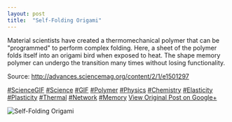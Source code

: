 ```yaml
---
layout: post
title:  "Self-Folding Origami"
---
```


Material scientists have created a thermomechanical polymer that can be "programmed" to perform complex folding. Here, a sheet of the polymer folds itself into an origami bird when exposed to heat. The shape memory polymer can undergo the transition many times without losing functionality.  
  
Source: <http://advances.sciencemag.org/content/2/1/e1501297>  
  
[#ScienceGIF](https://plus.google.com/s/%23ScienceGIF/posts) [#Science](https://plus.google.com/s/%23Science/posts) [#GIF](https://plus.google.com/s/%23GIF/posts) [#Polymer](https://plus.google.com/s/%23Polymer/posts) [#Physics](https://plus.google.com/s/%23Physics/posts) [#Chemistry](https://plus.google.com/s/%23Chemistry/posts) [#Elasticity](https://plus.google.com/s/%23Elasticity/posts) [#Plasticity](https://plus.google.com/s/%23Plasticity/posts) [#Thermal](https://plus.google.com/s/%23Thermal/posts) [#Network](https://plus.google.com/s/%23Network/posts) [#Memory](https://plus.google.com/s/%23Memory/posts)
[View Original Post on Google+](https://plus.google.com/+ColinSullender/posts/F9pL5tWtAn9)

![Self-Folding Origami](https://i.imgur.com/WEAfKil.gif)
